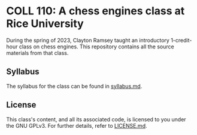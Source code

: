 # COLL 110: A chess engines class at Rice University

During the spring of 2023, Clayton Ramsey taught an introductory 1-credit-hour class on chess
engines.
This repository contains all the source materials from that class.

## Syllabus

The syllabus for the class can be found in [syllabus.md](syllabus.md).

## License

This class's content, and all its associated code, is licensed to you under the GNU GPLv3.
For further details, refer to [LICENSE.md](LICENSE.md).
